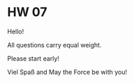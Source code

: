 # HW 07
Hello!

All questions carry equal weight. 

Please start early! 

Viel Spaß and May the Force be with you!
